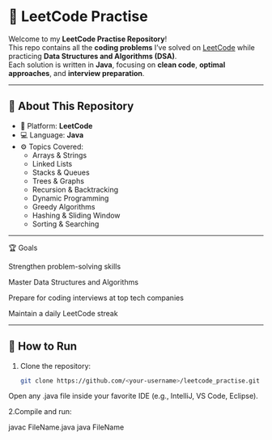 # 🧠 LeetCode Practise

Welcome to my **LeetCode Practise Repository**!  
This repo contains all the **coding problems** I’ve solved on [LeetCode](https://leetcode.com/sathi_ghatuary/) while practicing **Data Structures and Algorithms (DSA)**.  
Each solution is written in **Java**, focusing on **clean code**, **optimal approaches**, and **interview preparation**.

---

## 🚀 About This Repository

- 🧩 Platform: **LeetCode**
- 💻 Language: **Java**
- ⚙️ Topics Covered:  
  - Arrays & Strings  
  - Linked Lists  
  - Stacks & Queues  
  - Trees & Graphs  
  - Recursion & Backtracking  
  - Dynamic Programming  
  - Greedy Algorithms  
  - Hashing & Sliding Window  
  - Sorting & Searching

---
🏆 Goals

Strengthen problem-solving skills

Master Data Structures and Algorithms

Prepare for coding interviews at top tech companies

Maintain a daily LeetCode streak

---

## 🧮 How to Run

1. Clone the repository:
   ```bash
   git clone https://github.com/<your-username>/leetcode_practise.git
Open any .java file inside your favorite IDE (e.g., IntelliJ, VS Code, Eclipse).

2.Compile and run:

javac FileName.java
java FileName

